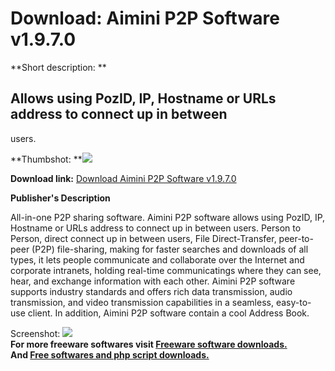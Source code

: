 # Download: Aimini P2P Software v1.9.7.0

**Short description: **

## Allows using PozID, IP, Hostname or URLs address to connect up in between
users.

  
**Thumbshot: **![](http://www.freewarefiles.com/screenshot/aimini_screenshot_md.gif)   
  
**Download link:** [Download Aimini P2P Software v1.9.7.0](http://freesoftwares.boysofts.com/Aimini-PP-Software-V_program_22178.html)  
  

**Publisher's Description**  
  

All-in-one P2P sharing software. Aimini P2P software allows using PozID, IP,
Hostname or URLs address to connect up in between users. Person to Person,
direct connect up in between users, File Direct-Transfer, peer-to-peer (P2P)
file-sharing, making for faster searches and downloads of all types, it lets
people communicate and collaborate over the Internet and corporate intranets,
holding real-time communicatings where they can see, hear, and exchange
information with each other. Aimini P2P software supports industry standards
and offers rich data transmission, audio transmission, and video transmission
capabilities in a seamless, easy-to-use client. In addition, Aimini P2P
software contain a cool Address Book.

  
  
Screenshot: ![](http://www.freewarefiles.com/screenshot/aimini_screenshot.gif)  
**For more freeware softwares visit [Freeware software downloads.](http://freesoftwares.boysofts.com/)**   
**And [Free softwares and php script downloads.](http://www.boysofts.com/)**

